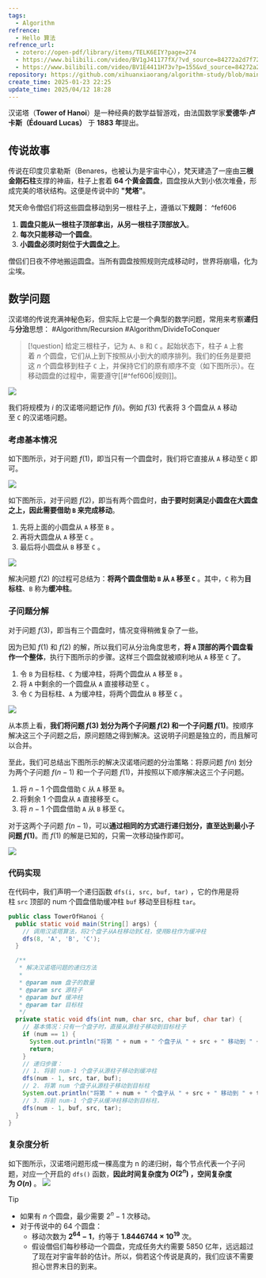 ```yaml
---
tags:
  - Algorithm
refrence:
  - Hello 算法
refrence_url:
  - zotero://open-pdf/library/items/TELK6EIY?page=274
  - https://www.bilibili.com/video/BV1gJ41177fX/?vd_source=84272a2d7f72158b38778819be5bc6ad
  - https://www.bilibili.com/video/BV1E4411H73v?p=155&vd_source=84272a2d7f72158b38778819be5bc6ad
repository: https://github.com/xihuanxiaorang/algorithm-study/blob/main/divide-to-conquer/src/main/java/fun/xiaorang/study/algorithm/dividetoconquer/TowerOfHanoi.java
create_time: 2025-01-23 22:25
update_time: 2025/04/12 18:28
---
```


汉诺塔（**Tower of Hanoi**）是一种经典的数学益智游戏，由法国数学家**爱德华·卢卡斯（Édouard Lucas）** 于 **1883 年**提出。

## 传说故事

传说在印度贝拿勒斯（Benares，也被认为是宇宙中心），梵天建造了一座由**三根金刚石柱**支撑的神庙，柱子上套着 **64 个黄金圆盘**，圆盘按从大到小依次堆叠，形成完美的塔状结构。这便是传说中的 **"梵塔"**。

梵天命令僧侣们将这些圆盘移动到另一根柱子上，遵循以下**规则**： ^fef606

1. **圆盘只能从一根柱子顶部拿出，从另一根柱子顶部放入**。
2. **每次只能移动一个圆盘**。
3. **小圆盘必须时刻位于大圆盘之上**。

僧侣们日夜不停地搬运圆盘。当所有圆盘按照规则完成移动时，世界将崩塌，化为尘埃。

## 数学问题

汉诺塔的传说充满神秘色彩，但实际上它是一个典型的数学问题，常用来考察**递归**与**分治**思想： #Algorithm/Recursion #Algorithm/DivideToConquer

> [!question]
> 给定三根柱子，记为 `A`、`B` 和 `C` 。起始状态下，柱子 `A` 上套着 $n$ 个圆盘，它们从上到下按照从小到大的顺序排列。我们的任务是要把这 $n$ 个圆盘移到柱子 `C` 上，并保持它们的原有顺序不变（如下图所示）。在移动圆盘的过程中，需要遵守[[#^fef606|规则]]。

![](https://img.xiaorang.fun/202501241908675.png)

我们将规模为 $i$ 的汉诺塔问题记作 $f(i)$。例如 $f(3)$ 代表将 $3$ 个圆盘从 `A` 移动至 `C` 的汉诺塔问题。

### 考虑基本情况

如下图所示，对于问题 $f(1)$，即当只有一个圆盘时，我们将它直接从 `A` 移动至 `C` 即可。

![](https://img.xiaorang.fun/202501241914089.gif)

如下图所示，对于问题 $f(2)$，即当有两个圆盘时，**由于要时刻满足小圆盘在大圆盘之上，因此需要借助 `B` 来完成移动**。

1. 先将上面的小圆盘从 `A` 移至 `B` 。
2. 再将大圆盘从 `A` 移至 `C` 。
3. 最后将小圆盘从 `B` 移至 `C` 。

![](https://img.xiaorang.fun/202501241919881.gif)

解决问题 $f(2)$ 的过程可总结为：**将两个圆盘借助 `B` 从 `A` 移至 `C`** 。其中，`C` 称为**目标柱**、`B` 称为**缓冲柱**。

### 子问题分解

对于问题 $f(3)$，即当有三个圆盘时，情况变得稍微复杂了一些。

因为已知 $f(1)$ 和 $f(2)$ 的解，所以我们可从分治角度思考，**将 `A` 顶部的两个圆盘看作一个整体**，执行下图所示的步骤。这样三个圆盘就被顺利地从 `A` 移至 `C` 了。

1. 令 `B` 为目标柱、`C` 为缓冲柱，将两个圆盘从 `A` 移至 `B` 。
2. 将 `A` 中剩余的一个圆盘从 `A` 直接移动至 `C` 。
3. 令 `C` 为目标柱、`A` 为缓冲柱，将两个圆盘从 `B` 移至 `C` 。

![](https://img.xiaorang.fun/202501242207115.gif)

从本质上看，**我们将问题 $f(3)$ 划分为两个子问题 $f(2)$ 和一个子问题 $f(1)$**。按顺序解决这三个子问题之后，原问题随之得到解决。这说明子问题是独立的，而且解可以合并。

至此，我们可总结出下图所示的解决汉诺塔问题的分治策略：将原问题 $f(n)$ 划分为两个子问题 $f(n−1)$ 和一个子问题 $f(1)$，并按照以下顺序解决这三个子问题。

1. 将 $n−1$ 个圆盘借助 `C` 从 `A` 移至 `B`。
2. 将剩余 $1$ 个圆盘从 `A` 直接移至 `C`。
3. 将 $n−1$ 个圆盘借助 `A` 从 `B` 移至 `C`。

对于这两个子问题 $f(n−1)$，可以**通过相同的方式进行递归划分，直至达到最小子问题 $f(1)$**。而 $f(1)$ 的解是已知的，只需一次移动操作即可。

![](https://img.xiaorang.fun/202501242214958.png)

### 代码实现

在代码中，我们声明一个递归函数 `dfs(i, src, buf, tar)` ，它的作用是将柱 `src` 顶部的 num 个圆盘借助缓冲柱 `buf` 移动至目标柱 `tar`。

```java
public class TowerOfHanoi {
  public static void main(String[] args) {
    // 调用汉诺塔算法，将2个盘子从A柱移动到C柱，使用B柱作为缓冲柱
    dfs(8, 'A', 'B', 'C');
  }

  /**
   * 解决汉诺塔问题的递归方法
   *
   * @param num 盘子的数量
   * @param src 源柱子
   * @param buf 缓冲柱
   * @param tar 目标柱
   */
  private static void dfs(int num, char src, char buf, char tar) {
    // 基本情况：只有一个盘子时，直接从源柱子移动到目标柱子
    if (num == 1) {
      System.out.println("将第 " + num + " 个盘子从 " + src + " 移动到 " + tar);
      return;
    }
    // 递归步骤：
    // 1. 将前 num-1 个盘子从源柱子移动到缓冲柱
    dfs(num - 1, src, tar, buf);
    // 2. 将第 num 个盘子从源柱子移动到目标柱
    System.out.println("将第 " + num + " 个盘子从 " + src + " 移动到 " + tar);
    // 3. 将前 num-1 个盘子从缓冲柱移动到目标柱，
    dfs(num - 1, buf, src, tar);
  }
}
```

### 复杂度分析

如下图所示，汉诺塔问题形成一棵高度为 n 的递归树，每个节点代表一个子问题，对应一个开启的 `dfs()` 函数，**因此时间复杂度为 $O(2^n)$ ，空间复杂度为 $O(n)$** 。
![](https://img.xiaorang.fun/202502042311122.png)

> [!tip]
> - 如果有 $n$ 个圆盘，最少需要 $2^n - 1$ 次移动。
> - 对于传说中的 64 个圆盘：
>   - 移动次数为 **$2^{64} - 1$**，约等于 **$1.8446744 \times 10^{19}$** 次。
>   - 假设僧侣们每秒移动一个圆盘，完成任务大约需要 5850 亿年，远远超过了现在对宇宙年龄的估计。所以，倘若这个传说是真的，我们应该不需要担心世界末日的到来。
